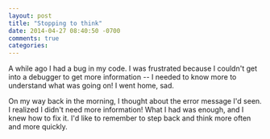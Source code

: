```yaml
---
layout: post
title: "Stopping to think"
date: 2014-04-27 08:40:50 -0700
comments: true
categories: 
---
```


A while ago I had a bug in my code. I was frustrated because I
couldn't get into a debugger to get more information -- I needed to
know more to understand what was going on! I went home, sad.

On my way back in the morning, I thought about the error message I'd
seen. I realized I didn't need more information! What I had was
enough, and I knew how to fix it. I'd like to remember to step back
and think more often and more quickly.
